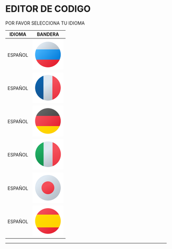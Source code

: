 # EDITOR DE CODIGO

POR FAVOR SELECCIONA TU IDIOMA

<table>
  <thead>
    <tr>
      <th>IDIOMA</th>
      <th>BANDERA</th>
    </tr>
  </thead>
  <tbody>
    <tr>
      <td>ESPAÑOL</td>
      <td><img src="./dist/img/federation-96.png" alt="Federación"></td>
    </tr>
    <tr>
      <td>ESPAÑOL</td>
      <td><img src="./dist/img/france-96.png" alt="Francia"></td>
    </tr>
    <tr>
      <td>ESPAÑOL</td>
      <td><img src="./dist/img/germany-96.png" alt="Alemania"></td>
    </tr>
    <tr>
      <td>ESPAÑOL</td>
      <td><img src="./dist/img/italy-96.png" alt="Italia"></td>
    </tr>
    <tr>
      <td>ESPAÑOL</td>
      <td><img src="./dist/img/japan-96.png" alt="Japón"></td>
    </tr>
    <tr>
      <td>ESPAÑOL</td>
      <td><img src="./dist/img/spain-96.png" alt="España"></td>
    </tr>
  </tbody>
</table>

---

